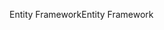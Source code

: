 <span data-ttu-id="5c230-101">Entity Framework</span><span class="sxs-lookup"><span data-stu-id="5c230-101">Entity Framework</span></span>